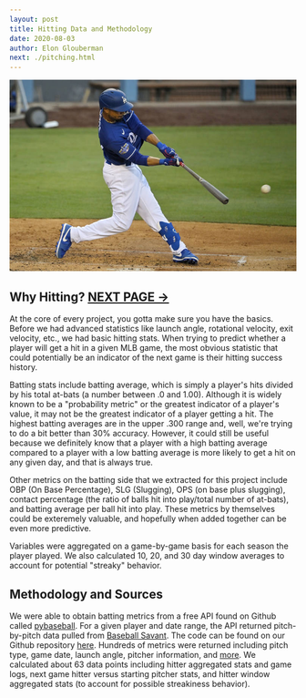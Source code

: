 ```yaml
---
layout: post
title: Hitting Data and Methodology
date: 2020-08-03
author: Elon Glouberman
next: ./pitching.html
---
```

![mookie](/docs/images/mookie.jpg "mookie")

## Why Hitting?   **[NEXT PAGE ->](/docs/pitching.html "next")**

At the core of every project, you gotta make sure you have the basics. Before we had advanced statistics like launch angle, rotational velocity, exit velocity, etc., we had basic hitting stats. When trying to predict whether a player will get a hit in a given MLB game, the most obvious statistic that could potentially be an indicator of the next game is their hitting success history. 

Batting stats include batting average, which is simply a player's hits divided by his total at-bats (a number between .0 and 1.00). Although it is widely known to be a "probability metric" or the greatest indicator of a player's value, it may not be the greatest indicator of a player getting a hit. The highest batting averages are in the upper .300 range and, well, we're trying to do a bit better than 30% accuracy. However, it could still be useful because we definitely know that a player with a high batting average compared to a player with a low batting average is more likely to get a hit on any given day, and that is always true. 

Other metrics on the batting side that we extracted for this project include OBP (On Base Percentage), SLG (Slugging), OPS (on base plus slugging), contact percentage (the ratio of balls hit into play/total number of at-bats), and batting average per ball hit into play. These metrics by themselves could be exteremely valuable, and hopefully when added together can be even more predictive. 

Variables were aggregated on a game-by-game basis for each season the player played. We also calculated 10, 20, and 30 day window averages to account for potential "streaky" behavior. 


## Methodology and Sources

We were able to obtain batting metrics from a free API found on Github called [pybaseball](https://github.com/jldbc/pybaseball). For a given player and date range, the API returned pitch-by-pitch data pulled from [Baseball Savant](https://baseballsavant.mlb.com/csv-docs). The code can be found on our Github repository [here](https://github.com/eglouberman/MLB-hit-predictor/blob/master/get_aggregate_hitting_data.py). Hundreds of metrics were returned including pitch type, game date, launch angle, pitcher information, and [more](https://baseballsavant.mlb.com/csv-docs). We calculated about 63 data points including hitter aggregated stats and game logs, next game hitter versus starting pitcher stats, and hitter window aggregated stats (to account for possible streakiness behavior). 
